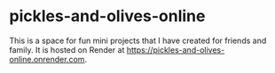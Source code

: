 # pickles-and-olives-online

This is a space for fun mini projects that I have created for friends and family. It is hosted on Render at https://pickles-and-olives-online.onrender.com.
